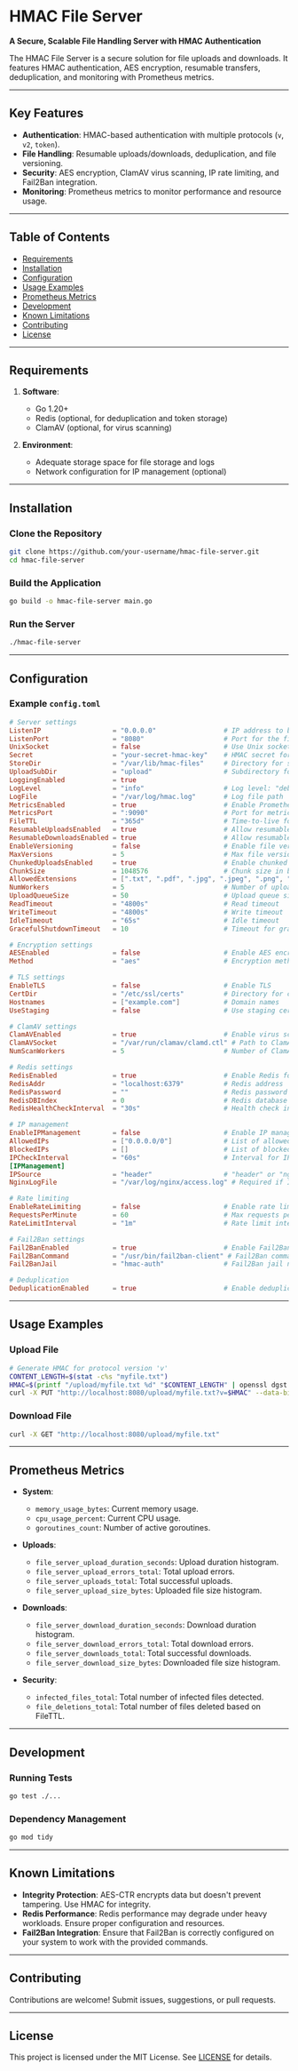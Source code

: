 
# HMAC File Server

**A Secure, Scalable File Handling Server with HMAC Authentication**

The HMAC File Server is a secure solution for file uploads and downloads. It features HMAC authentication, AES encryption, resumable transfers, deduplication, and monitoring with Prometheus metrics.

---

## Key Features

- **Authentication**: HMAC-based authentication with multiple protocols (`v`, `v2`, `token`).
- **File Handling**: Resumable uploads/downloads, deduplication, and file versioning.
- **Security**: AES encryption, ClamAV virus scanning, IP rate limiting, and Fail2Ban integration.
- **Monitoring**: Prometheus metrics to monitor performance and resource usage.

---

## Table of Contents

- [Requirements](#requirements)
- [Installation](#installation)
- [Configuration](#configuration)
- [Usage Examples](#usage-examples)
- [Prometheus Metrics](#prometheus-metrics)
- [Development](#development)
- [Known Limitations](#known-limitations)
- [Contributing](#contributing)
- [License](#license)

---

## Requirements

1. **Software**:
   - Go 1.20+
   - Redis (optional, for deduplication and token storage)
   - ClamAV (optional, for virus scanning)

2. **Environment**:
   - Adequate storage space for file storage and logs
   - Network configuration for IP management (optional)

---

## Installation

### Clone the Repository

```bash
git clone https://github.com/your-username/hmac-file-server.git
cd hmac-file-server
```

### Build the Application

```bash
go build -o hmac-file-server main.go
```

### Run the Server

```bash
./hmac-file-server
```

---

## Configuration

### Example `config.toml`

```toml
# Server settings
ListenIP                  = "0.0.0.0"                 # IP address to bind the server to
ListenPort                = "8080"                    # Port for the file server
UnixSocket                = false                     # Use Unix sockets if true
Secret                    = "your-secret-hmac-key"    # HMAC secret for authentication
StoreDir                  = "/var/lib/hmac-files"     # Directory for storing files
UploadSubDir              = "upload"                  # Subdirectory for uploads
LoggingEnabled            = true
LogLevel                  = "info"                    # Log level: "debug", "info", "warn", "error"
LogFile                   = "/var/log/hmac.log"       # Log file path
MetricsEnabled            = true                      # Enable Prometheus metrics
MetricsPort               = ":9090"                   # Port for metrics server
FileTTL                   = "365d"                    # Time-to-live for files (e.g., "30d", "24h")
ResumableUploadsEnabled   = true                      # Allow resumable uploads
ResumableDownloadsEnabled = true                      # Allow resumable downloads
EnableVersioning          = false                     # Enable file versioning
MaxVersions               = 5                         # Max file versions to keep
ChunkedUploadsEnabled     = true                      # Enable chunked uploads
ChunkSize                 = 1048576                   # Chunk size in bytes (e.g., 1MB)
AllowedExtensions         = [".txt", ".pdf", ".jpg", ".jpeg", ".png", ".gif", ".mp3", ".mp4", ".avi", ".mkv", ".wav"]
NumWorkers                = 5                         # Number of upload workers
UploadQueueSize           = 50                        # Upload queue size
ReadTimeout               = "4800s"                   # Read timeout
WriteTimeout              = "4800s"                   # Write timeout
IdleTimeout               = "65s"                     # Idle timeout
GracefulShutdownTimeout   = 10                        # Timeout for graceful shutdown in seconds

# Encryption settings
AESEnabled                = false                     # Enable AES encryption
Method                    = "aes"                     # Encryption method: "hmac" or "aes"

# TLS settings
EnableTLS                 = false                     # Enable TLS
CertDir                   = "/etc/ssl/certs"          # Directory for certificates
Hostnames                 = ["example.com"]           # Domain names
UseStaging                = false                     # Use staging certificates

# ClamAV settings
ClamAVEnabled             = true                      # Enable virus scanning
ClamAVSocket              = "/var/run/clamav/clamd.ctl" # Path to ClamAV socket
NumScanWorkers            = 5                         # Number of ClamAV scan workers

# Redis settings
RedisEnabled              = true                      # Enable Redis for caching
RedisAddr                 = "localhost:6379"          # Redis address
RedisPassword             = ""                        # Redis password
RedisDBIndex              = 0                         # Redis database index
RedisHealthCheckInterval  = "30s"                     # Health check interval

# IP management
EnableIPManagement        = false                     # Enable IP management
AllowedIPs                = ["0.0.0.0/0"]             # List of allowed IPs
BlockedIPs                = []                        # List of blocked IPs
IPCheckInterval           = "60s"                     # Interval for IP checks
[IPManagement]
IPSource                  = "header"                  # "header" or "nginx-log"
NginxLogFile              = "/var/log/nginx/access.log" # Required if IPSource is "nginx-log"

# Rate limiting
EnableRateLimiting        = false                     # Enable rate limiting
RequestsPerMinute         = 60                        # Max requests per minute
RateLimitInterval         = "1m"                      # Rate limit interval

# Fail2Ban settings
Fail2BanEnabled           = true                      # Enable Fail2Ban
Fail2BanCommand           = "/usr/bin/fail2ban-client" # Fail2Ban command
Fail2BanJail              = "hmac-auth"               # Fail2Ban jail name

# Deduplication
DeduplicationEnabled      = true                      # Enable deduplication
```

---

## Usage Examples

### Upload File

```bash
# Generate HMAC for protocol version 'v'
CONTENT_LENGTH=$(stat -c%s "myfile.txt")
HMAC=$(printf "/upload/myfile.txt %d" "$CONTENT_LENGTH" | openssl dgst -sha256 -hmac "your-secret-hmac-key" | awk '{print $2}')
curl -X PUT "http://localhost:8080/upload/myfile.txt?v=$HMAC" --data-binary @myfile.txt
```

### Download File

```bash
curl -X GET "http://localhost:8080/upload/myfile.txt"
```

---

## Prometheus Metrics

- **System**:
  - `memory_usage_bytes`: Current memory usage.
  - `cpu_usage_percent`: Current CPU usage.
  - `goroutines_count`: Number of active goroutines.

- **Uploads**:
  - `file_server_upload_duration_seconds`: Upload duration histogram.
  - `file_server_upload_errors_total`: Total upload errors.
  - `file_server_uploads_total`: Total successful uploads.
  - `file_server_upload_size_bytes`: Uploaded file size histogram.

- **Downloads**:
  - `file_server_download_duration_seconds`: Download duration histogram.
  - `file_server_download_errors_total`: Total download errors.
  - `file_server_downloads_total`: Total successful downloads.
  - `file_server_download_size_bytes`: Downloaded file size histogram.

- **Security**:
  - `infected_files_total`: Total number of infected files detected.
  - `file_deletions_total`: Total number of files deleted based on FileTTL.

---

## Development

### Running Tests

```bash
go test ./...
```

### Dependency Management

```bash
go mod tidy
```

---

## Known Limitations

- **Integrity Protection**: AES-CTR encrypts data but doesn't prevent tampering. Use HMAC for integrity.
- **Redis Performance**: Redis performance may degrade under heavy workloads. Ensure proper configuration and resources.
- **Fail2Ban Integration**: Ensure that Fail2Ban is correctly configured on your system to work with the provided commands.

---

## Contributing

Contributions are welcome! Submit issues, suggestions, or pull requests.

---

## License

This project is licensed under the MIT License. See [LICENSE](LICENSE) for details.
